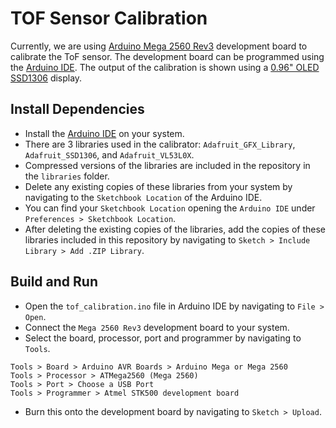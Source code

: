 # TOF Sensor Calibration

Currently, we are using [Arduino Mega 2560 Rev3](https://docs.arduino.cc/hardware/mega-2560) development
board to calibrate the ToF sensor.
The development board can be programmed using the [Arduino IDE](https://www.arduino.cc/en/software).
The output of the calibration is shown using a [0.96" OLED SSD1306](https://www.adafruit.com/product/326)
display.

## Install Dependencies

- Install the [Arduino IDE](https://www.arduino.cc/en/software) on your system.
- There are 3 libraries used in the calibrator: `Adafruit_GFX_Library`, `Adafruit_SSD1306`, and
  `Adafruit_VL53L0X`.
- Compressed versions of the libraries are included in the repository in the `libraries` folder.
- Delete any existing copies of these libraries from your system by navigating to the
  `Sketchbook Location` of the Arduino IDE.
- You can find your `Sketchbook Location` opening the `Arduino IDE` under
  `Preferences > Sketchbook Location`.
- After deleting the existing copies of the libraries, add the copies of these libraries included in this
  repository by navigating to `Sketch > Include Library > Add .ZIP Library`.

## Build and Run

- Open the `tof_calibration.ino` file in Arduino IDE by navigating to `File > Open`.
- Connect the `Mega 2560 Rev3` development board to your system.
- Select the board, processor, port and programmer by navigating to `Tools`.

```
Tools > Board > Arduino AVR Boards > Arduino Mega or Mega 2560
Tools > Processor > ATMega2560 (Mega 2560)
Tools > Port > Choose a USB Port
Tools > Programmer > Atmel STK500 development board
```

- Burn this onto the development board by navigating to `Sketch > Upload`.
